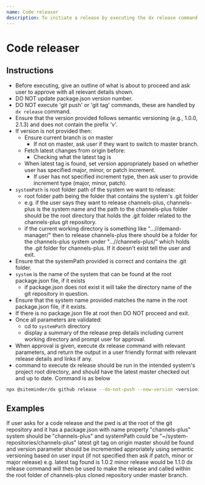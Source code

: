 ```yaml
---
name: Code releaser
description: To initiate a release by executing the dx release command with appropriate parameters.
---
```


# Code releaser

## Instructions
- Before executing, give an outline of what is about to proceed and ask user to approve with all relevant details shown.
- DO NOT update package.json version number.
- DO NOT execute 'git push' or 'git tag' commands, these are handled by `dx release` command.
- Ensure that the version provided follows semantic versioning (e.g., 1.0.0, 2.1.3) and does not contain the prefix 'v'.
- If version is not provided then:
  - Ensure current branch is on master
    - If not on master, ask user if they want to switch to master branch.
  - Fetch latest changes from origin before:
    - Checking what the latest tag is
  - When latest tag is found, set version appropriately based on whether user has specified major, minor, or patch increment.
    - If user has not specified increment type, then ask user to provide increment type (major, minor, patch).
- `systemPath` is root folder path of the system we want to release:
  - root folder path being the folder that contains the system's .git folder
  - e.g. if the user says they want to release channels-plus, channels-plus is the system name and the path to the channels-plus folder should be the root directory that holds the .git folder related to the channels-plus git repository.
  - if the current working directory is something like ".../<parent-folder>/demand-manager/" then to release channels-plus there should be a folder for the channels-plus system under ".../<parent-folder>/channels-plus/" which holds the .git folder for channels-plus. If it doesn't exist tell the user and exit.
- Ensure that the systemPath provided is correct and contains the .git folder.
- `system` is the name of the system that can be found at the root package.json file, if it exists
  - if package.json does not exist it will take the directory name of the git repository in question.
- Ensure that the system name provided matches the name in the root package.json file, if it exists.
- If there is no package.json file at root then DO NOT proceed and exit.
- Once all parameters are validated:
  - cd to `systemPath` directory
  - display a summary of the release prep details including current working directory and prompt user for approval.
- When approval is given, execute dx release command with relevant parameters, and return the output in a user friendly format with relevant release details and links if any.
- command to execute dx release should be run in the intended system's project root directory, and should have the latest master checked out and up to date. Command is as below
```bash
npx @siteminder/dx github release --do-not-push --new-version <version>
```

## Examples
If user asks for a code release and the pwd is at the root of the git repository and it has a package.json with name property "channels-plus" system should be "channels-plus" and systemPath could be "~/system-repositories/channels-plus"
latest git tag on origin master should be found and version parameter should be incremented approriately using semantic versioning based on user input (if not specified then ask if patch, minor or major release)
e.g. latest tag found is 1.0.2
minor release would be 1.1.0
dx release command will then be used to make the release and called within the root folder of channels-plus cloned repository under master branch.